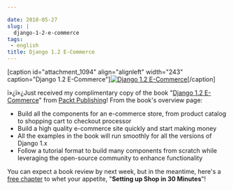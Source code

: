 ```yaml
---

date: 2010-05-27
slug: |
  django-1-2-e-commerce
tags:
 - english
title: Django 1.2 E-Commerce
---
```


\[caption id="attachment_1094" align="alignleft" width="243"
caption="Django 1.2 E-Commerce"\][![Django 1.2
E-Commerce](http://www.ogmaciel.com/wp-content/uploads/2010/05/Django-1.2-E-Commerce-243x300.jpg)](http://www.ogmaciel.com/wp-content/uploads/2010/05/Django-1.2-E-Commerce.jpg)\[/caption\]

ï»¿ï»¿Just received my complimentary copy of the book "[Django
1.2 E-Commerce](http://www.packtpub.com/django-1-2-e-commerce-build-powerful-applications/book?utm_source=ogmaciel.com&utm_medium=bookrev&utm_content=blog&utm_campaign=mdb_003454)\"
from [Packt Publishing](http://packtpub.com)! From the book's overview
page:

-   Build all the components for an e-commerce store, from product
    catalog to shopping cart to checkout processor
-   Build a high quality e-commerce site quickly and start making money
-   All the examples in the book will run smoothly for all the versions
    of Django 1.x
-   Follow a tutorial format to build many components from scratch while
    leveraging the open-source community to enhance functionality

You can expect a book review by next week, but in the meantime, here's a
[free
chapter](https://www.packtpub.com/sites/default/files/7009-chapter-2-setting-up-shop-in-30-minutes_0.pdf)
to whet your appetite, "**Setting up Shop in 30 Minutes**"!
